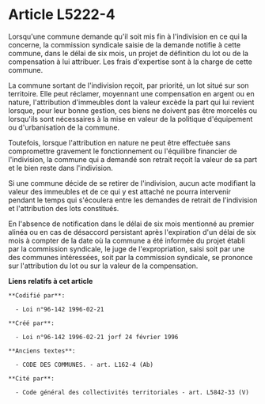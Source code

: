 # Article L5222-4

Lorsqu'une commune demande qu'il soit mis fin à l'indivision en ce qui la concerne, la commission syndicale saisie de la
demande notifie à cette commune, dans le délai de six mois, un projet de définition du lot ou de la compensation à lui
attribuer. Les frais d'expertise sont à la charge de cette commune.

La commune sortant de l'indivision reçoit, par priorité, un lot situé sur son territoire. Elle peut réclamer, moyennant une
compensation en argent ou en nature, l'attribution d'immeubles dont la valeur excède la part qui lui revient lorsque, pour
leur bonne gestion, ces biens ne doivent pas être morcelés ou lorsqu'ils sont nécessaires à la mise en valeur de la politique
d'équipement ou d'urbanisation de la commune.

Toutefois, lorsque l'attribution en nature ne peut être effectuée sans compromettre gravement le fonctionnement ou
l'équilibre financier de l'indivision, la commune qui a demandé son retrait reçoit la valeur de sa part et le bien reste dans
l'indivision.

Si une commune décide de se retirer de l'indivision, aucun acte modifiant la valeur des immeubles et de ce qui y est attaché
ne pourra intervenir pendant le temps qui s'écoulera entre les demandes de retrait de l'indivision et l'attribution des lots
constitués.

En l'absence de notification dans le délai de six mois mentionné au premier alinéa ou en cas de désaccord persistant après
l'expiration d'un délai de six mois à compter de la date où la commune a été informée du projet établi par la commission
syndicale, le juge de l'expropriation, saisi soit par une des communes intéressées, soit par la commission syndicale, se
prononce sur l'attribution du lot ou sur la valeur de la compensation.

**Liens relatifs à cet article**

	**Codifié par**:

	  - Loi n°96-142 1996-02-21

	**Créé par**:

	  - Loi n°96-142 1996-02-21 jorf 24 février 1996

	**Anciens textes**:

	  - CODE DES COMMUNES. - art. L162-4 (Ab)

	**Cité par**:

	  - Code général des collectivités territoriales - art. L5842-33 (V)
